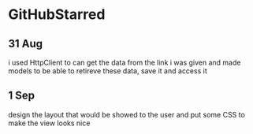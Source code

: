 # GitHubStarred

## 31 Aug
i used HttpClient to can get the data from the link i was given and made models to be able to retireve these data, save it and access it
## 1 Sep
design the layout that would be showed to the user and put some CSS to make the view looks nice